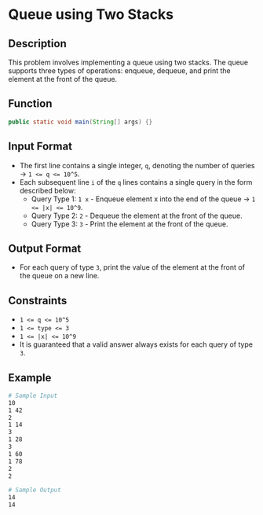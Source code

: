 # Queue using Two Stacks

## Description

This problem involves implementing a queue using two stacks. The queue supports three types of operations: enqueue, dequeue, and print the element at the front of the queue.

## Function

```java
public static void main(String[] args) {}
```

## Input Format

- The first line contains a single integer, `q`, denoting the number of queries &rarr; `1 <= q <= 10^5`.
- Each subsequent line `i` of the `q` lines contains a single query in the form described below:
  - Query Type 1: `1 x` - Enqueue element x into the end of the queue &rarr; `1 <= |x| <= 10^9`.
  - Query Type 2: `2` - Dequeue the element at the front of the queue.
  - Query Type 3: `3` - Print the element at the front of the queue.

## Output Format

- For each query of type `3`, print the value of the element at the front of the queue on a new line.

## Constraints

- `1 <= q <= 10^5`
- `1 <= type <= 3`
- `1 <= |x| <= 10^9`
- It is guaranteed that a valid answer always exists for each query of type `3`.

## Example

```bash
# Sample Input
10
1 42
2
1 14
3
1 28
3
1 60
1 78
2
2

# Sample Output
14
14
```
